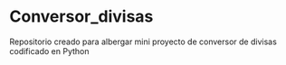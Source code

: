 # Conversor_divisas
Repositorio creado para albergar mini proyecto de conversor de divisas codificado en Python
